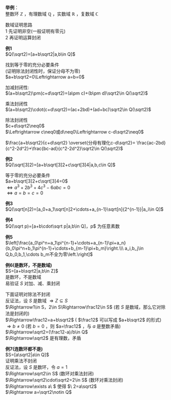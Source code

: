 **举例**：  
整数环 $\mathbb Z$ ，有理数域 $\mathbb Q$ ，实数域 $\mathbb R$ ，复数域 $\mathbb C$  
  
数域证明思路  
1 先证明非空(一般证明有零元)  
2 再证明运算封闭  
  
**例1**  
 $Q(\sqrt2)=[a+b\sqrt2|a,b\in Q]$  
  
找到等于零的充分必要条件  
(证明除法封闭性时，保证分母不为零)  
 $a+b\sqrt2=0\Leftrightarrow a=b=0$  
  
加减封闭性:  
 $(a+b\sqrt2)\pm(c+d\sqrt2)=(a\pm c)+(b\pm d)\sqrt2\in Q(\sqrt2)$  
  
乘法封闭性  
 $(a+b\sqrt2)\cdot(c+d\sqrt2)=(ac+2bd)+(ad+bc)\sqrt2\in Q(\sqrt2)$  
  
除法封闭性  
 $c+d\sqrt2\neq0$  
 $\Leftrightarrow c\neq0或d\neq0\Leftrightarrow c-d\sqrt2\neq0$  
  
 $\frac{a+b\sqrt2}{c+d\sqrt2}  
\overset{分母有理化c-d\sqrt2}=  
\frac{ac-2bd}{c^2-2d^2}+\frac{bc-ad}{c^2-2d^2}\sqrt2\in Q(\sqrt2)$  
  
**例2**  
 $Q(\sqrt[3]2)=[a+b\sqrt[3]2+c\sqrt[3]4|a,b,c\in Q]$  
  
等于零的充分必要条件  
 $a+b\sqrt[3]2+c\sqrt[3]4=0$  
 $\Leftrightarrow a^3+2b^3+4c^3-6abc=0$  
 $\Leftrightarrow a=b=c=0$  
  
**例3**  
 $Q(\sqrt[n]2)=[a_0+a_1\sqrt[n]2+\cdots+a_{n-1}\sqrt[n]{2^{n-1}}|a_i\in Q]$  
  
**例4**  
 $Q(\sqrt p)=[a+b\cdot\sqrt p|a,b\in Q]，p$ 为任意素数  
  
**例5**  
 $\left[\frac{a_0\pi^n+a_1\pi^{n-1}+\cdots+a_{n-1}\pi+a_n}{b_0\pi^n+b_1\pi^{n-1}+\cdots+b_{m-1}\pi+b_m}\right.\\\  
a_i,b_j\in Q,b_0,b_1,\cdots b_m不全为零\left.\right]$  
  
**例6(是数环，不是数域)**  
 $S=[a+b\sqrt2|a,b\in Z]$  
是数环，不是数域  
易验证 $S$ 对加、减、乘封闭  
  
下面证明对除法不封闭  
反证法，设 $S$ 是数域 $\Rightarrow Z\subseteq S$  
 $\Rightarrow1\in S，2\in S\Rightarrow\frac12\in S$ (若 $S$ 是数域，那么它对除法是封闭的)  
 $\Rightarrow\frac12=a+b\sqrt2$  ( $\frac12$ 可以写成 $a+b\sqrt2$ 的形式)  
 $\Rightarrow b\neq0$ (若 $b=0$ ，则 $a=\frac12$ ，与 $a$ 是整数矛盾)  
 $\Rightarrow\sqrt2=(\frac12-a)/b\in Q$  
 $\Rightarrow\sqrt2$ 是有理数，矛盾  
  
**例7(连数环都不是)**  
 $S=[a\sqrt2|a\in Q]$  
证明乘法不封闭  
反证法，设 $S$ 是数环，令 $a=1$  
 $\Rightarrow\sqrt2\in S$ (数环对乘法封闭)  
 $\Rightarrow\sqrt2\cdot\sqrt2=2\in S$ (数环对乘法封闭)  
 $\Rightarrow\exists a\ $ 使得 $\ 2=a\sqrt2$  
 $\Rightarrow a=\sqrt2\notin Q$  
  
